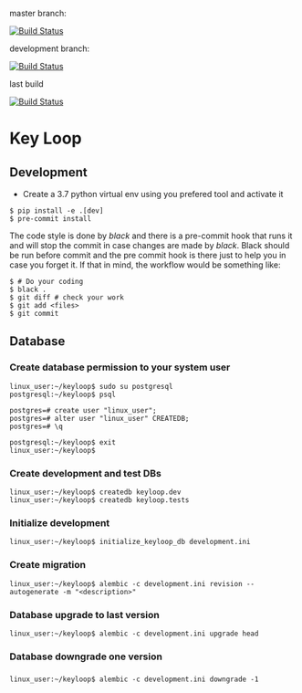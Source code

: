 master branch:

[![Build Status](https://api.travis-ci.org/debonzi/keyloop.svg?branch=master)](https://travis-ci.org/debonzi/keyloop)

development branch:

[![Build Status](https://api.travis-ci.org/debonzi/keyloop.svg?branch=development)](https://travis-ci.org/debonzi/keyloop)

last build

[![Build Status](https://api.travis-ci.org/debonzi/keyloop.svg)](https://travis-ci.org/debonzi/keyloop)

# Key Loop
## Development
 * Create a 3.7 python virtual env using you prefered tool and activate it

```
$ pip install -e .[dev]
$ pre-commit install
```

The code style is done by *black* and there is a pre-commit hook that runs it and will stop the commit in case changes are made by *black*. Black should be run before commit and the pre commit hook is there just to help you in case you forget it.
If that in mind, the workflow would be something like:

```
$ # Do your coding
$ black .
$ git diff # check your work
$ git add <files>
$ git commit
```


## Database
### Create database permission to your system user
```
linux_user:~/keyloop$ sudo su postgresql
postgresql:~/keyloop$ psql

postgres=# create user "linux_user";
postgres=# alter user "linux_user" CREATEDB;
postgres=# \q

postgresql:~/keyloop$ exit
linux_user:~/keyloop$
```

### Create development and test DBs
```
linux_user:~/keyloop$ createdb keyloop.dev
linux_user:~/keyloop$ createdb keyloop.tests
```

### Initialize development
```
linux_user:~/keyloop$ initialize_keyloop_db development.ini
```

### Create migration
```
linux_user:~/keyloop$ alembic -c development.ini revision --autogenerate -m "<description>"
```

### Database upgrade to last version
```
linux_user:~/keyloop$ alembic -c development.ini upgrade head
```

### Database downgrade one version
###
```
linux_user:~/keyloop$ alembic -c development.ini downgrade -1
```
